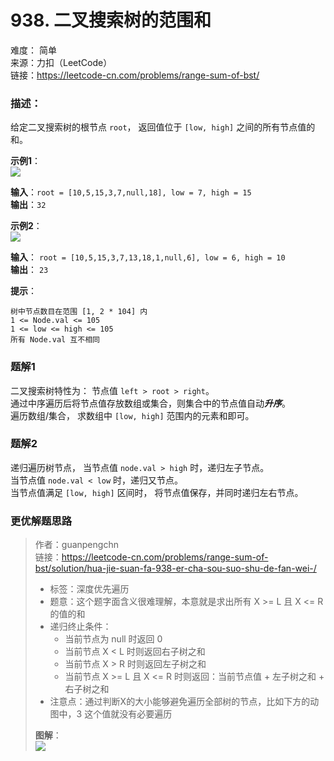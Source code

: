  # 938. 二叉搜索树的范围和  
 难度： 简单  
 来源：力扣（LeetCode）  
 链接：https://leetcode-cn.com/problems/range-sum-of-bst/

### 描述：
给定二叉搜索树的根节点 `root`， 返回值位于 `[low, high]` 之间的所有节点值的和。

**示例1**：  
![](https://assets.leetcode.com/uploads/2020/11/05/bst1.jpg)  

**输入**：`root = [10,5,15,3,7,null,18], low = 7, high = 15`  
**输出**：`32`  

**示例2**：  
![](https://assets.leetcode.com/uploads/2020/11/05/bst2.jpg)  

**输入**： `root = [10,5,15,3,7,13,18,1,null,6], low = 6, high = 10`  
**输出**： `23`

**提示**：

    树中节点数目在范围 [1, 2 * 104] 内
    1 <= Node.val <= 105
    1 <= low <= high <= 105
    所有 Node.val 互不相同


### 题解1
二叉搜索树特性为： 节点值 `left > root > right`。  
通过中序遍历后将节点值存放数组或集合，则集合中的节点值自动***升序***。  
遍历数组/集合， 求数组中 `[low, high]` 范围内的元素和即可。

### 题解2
递归遍历树节点， 当节点值 `node.val > high` 时，递归左子节点。  
当节点值 `node.val < low` 时，递归又节点。  
当节点值满足 `[low, high]` 区间时， 将节点值保存，并同时递归左右节点。


### 更优解题思路
>作者：guanpengchn  
>链接：https://leetcode-cn.com/problems/range-sum-of-bst/solution/hua-jie-suan-fa-938-er-cha-sou-suo-shu-de-fan-wei-/
> - 标签：深度优先遍历  
> - 题意：这个题字面含义很难理解，本意就是求出所有 X >= L 且 X <= R 的值的和
> - 递归终止条件：   
>     - 当前节点为 null 时返回 0
>     - 当前节点 X < L 时则返回右子树之和
>     - 当前节点 X > R 时则返回左子树之和
>     - 当前节点 X >= L 且 X <= R 时则返回：当前节点值 + 左子树之和 + 右子树之和
> - 注意点：通过判断X的大小能够避免遍历全部树的节点，比如下方的动图中，3 这个值就没有必要遍历  
> 
>**图解**：  
![](https://pic.leetcode-cn.com/f553e350feac9022d49af24b6ddf20f6bacea42f8fb0ba42d174b0bd0a295fd0-frame_00001.png)
 

